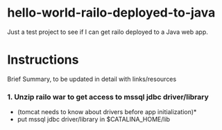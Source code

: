 hello-world-railo-deployed-to-java
==================================

Just a test project to see if I can get railo deployed to a Java web app.

Instructions
============
Brief Summary, to be updated in detail with links/resources

### 1. Unzip railo war to get access to mssql jdbc driver/library
* (tomcat needs to know about drivers before app initialization)*
* put mssql jdbc driver/library in $CATALINA_HOME/lib

